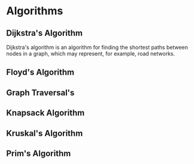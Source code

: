 # Algorithms 

## Dijkstra's Algorithm 

 Dijkstra's algorithm is an algorithm for finding the shortest paths between nodes in a graph, which may represent, for example, road networks.

## Floyd's Algorithm



## Graph Traversal's 


## Knapsack Algorithm 

## Kruskal's Algorithm 

## Prim's Algorithm 

